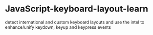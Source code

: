 JavaScript-keyboard-layout-learn
================================

detect international and custom keyboard layouts and use the intel to enhance/unify keydown, keyup and keypress events
